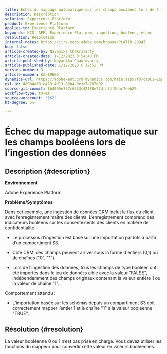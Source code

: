 ```yaml
---
title: Échec du mappage automatique sur les champs booléens lors de l’ingestion des données
description: Description
solution: Experience Platform
product: Experience Platform
applies-to: Experience Platform
keywords: KCS, AEP, Experience Platform, ingestion, booléen, échec
resolution: Resolution
internal-notes: https://jira.corp.adobe.com/browse/PLATIR-20943
bug: false
article-created-by: Nayanika Chakravarty
article-created-date: 1/12/2023 3:54:48 PM
article-published-by: Nayanika Chakravarty
article-published-date: 1/12/2023 6:32:51 PM
version-number: 3
article-number: KA-19666
dynamics-url: https://adobe-ent.crm.dynamics.com/main.aspx?forceUCI=1&pagetype=entityrecord&etn=knowledgearticle&id=ce8ba86c-9192-ed11-aad1-6045bd006c82
exl-id: 489b4a70-e473-4d13-82b4-0e1e7a207d02
source-git-commit: fb4095e767c6753c02f80e77dfc74f9dac7eeb29
workflow-type: tm+mt
source-wordcount: '162'
ht-degree: 5%

---
```


# Échec du mappage automatique sur les champs booléens lors de l’ingestion des données

## Description {#description}


<b>Environnement</b>

Adobe Experience Platform

<b>Problème/Symptômes</b>

Dans cet exemple, une ingestion de données CRM inclut le flux du client avec l’enregistrement maître des clients. L’enregistrement comprend des indicateurs booléens sur les consentements des clients en matière de confidentialité.

- Le processus d’ingestion est basé sur une importation par lots à partir d’un compartiment S3.

- Côté CRM, ces champs peuvent arriver sous la forme d&#39;entiers (0,1) ou de chaînes (&quot;0&quot;, &quot;1&quot;).

- Lors de l’ingestion des données, tous les champs de type booléen ont été importés dans le jeu de données cible avec la valeur &quot;FALSE&quot;, indépendamment des champs originaux contenant la valeur entière 1 ou la valeur de chaîne &quot;1&quot;.

Comportement attendu :

- L’importation basée sur les schémas depuis un compartiment S3 doit correctement mapper l’entier 1 et la chaîne &quot;1&quot; à la valeur booléenne &quot;TRUE&quot;.




## Résolution {#resolution}


La valeur booléenne 0 ou 1 n’est pas prise en charge. Vous devez utiliser les fonctions du mappeur pour convertir cette valeur en valeurs booléennes.
